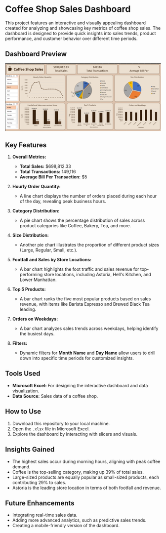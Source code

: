 # Coffee Shop Sales Dashboard

This project features an interactive and visually appealing dashboard created for analyzing and showcasing key metrics of coffee shop sales. The dashboard is designed to provide quick insights into sales trends, product performance, and customer behavior over different time periods.

## Dashboard Preview

![Dashboard Preview](DashBoard%20Image.png)

## Key Features

1. **Overall Metrics:**
   - **Total Sales:** $698,812.33
   - **Total Transactions:** 149,116
   - **Average Bill Per Transaction:** $5

2. **Hourly Order Quantity:**
   - A line chart displays the number of orders placed during each hour of the day, revealing peak business hours.

3. **Category Distribution:**
   - A pie chart shows the percentage distribution of sales across product categories like Coffee, Bakery, Tea, and more.

4. **Size Distribution:**
   - Another pie chart illustrates the proportion of different product sizes (Large, Regular, Small, etc.).

5. **Footfall and Sales by Store Locations:**
   - A bar chart highlights the foot traffic and sales revenue for top-performing store locations, including Astoria, Hell's Kitchen, and Lower Manhattan.

6. **Top 5 Products:**
   - A bar chart ranks the five most popular products based on sales revenue, with items like Barista Espresso and Brewed Black Tea leading.

7. **Orders on Weekdays:**
   - A bar chart analyzes sales trends across weekdays, helping identify the busiest days.

8. **Filters:**
   - Dynamic filters for **Month Name** and **Day Name** allow users to drill down into specific time periods for customized insights.

## Tools Used

- **Microsoft Excel:** For designing the interactive dashboard and data visualization.
- **Data Source:** Sales data of a coffee shop.

## How to Use

1. Download this repository to your local machine.
2. Open the `.xlsx` file in Microsoft Excel.
3. Explore the dashboard by interacting with slicers and visuals.

## Insights Gained

- The highest sales occur during morning hours, aligning with peak coffee demand.
- Coffee is the top-selling category, making up 39% of total sales.
- Large-sized products are equally popular as small-sized products, each contributing 29% to sales.
- Astoria is the leading store location in terms of both footfall and revenue.

## Future Enhancements

- Integrating real-time sales data.
- Adding more advanced analytics, such as predictive sales trends.
- Creating a mobile-friendly version of the dashboard.
